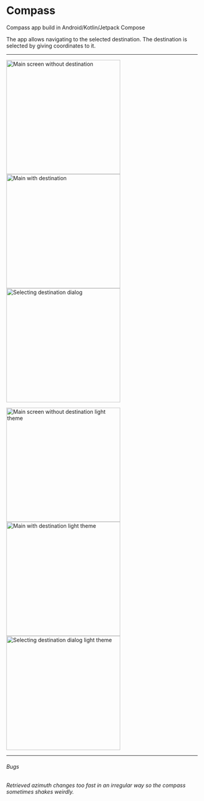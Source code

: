 # Compass
Compass app build in Android/Kotlin/Jetpack Compose

The app allows navigating to the selected destination. The destination is selected by giving coordinates to it.

<hr>

<img src="readme/main_no_dest.jpg" alt="Main screen without destination" width="300"></img>
<img src="readme/main_with_dest.jpg" alt="Main with destination" width="300"></img>
<img src="readme/loc_dialog.jpg" alt="Selecting destination dialog" width="300"></img>


<img src="readme/main_no_dest_light.jpg" alt="Main screen without destination light theme" width="300"></img>
<img src="readme/main_with_loc_light.jpg" alt="Main with destination light theme" width="300"></img>
<img src="readme/loc_dialog_light.jpg" alt="Selecting destination dialog light theme" width="300"></img>

<hr>

###### Bugs
###### Retrieved azimuth changes too fast in an irregular way so the compass sometimes shakes weirdly.
